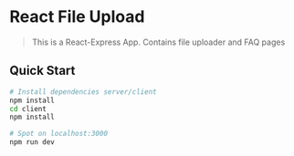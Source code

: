 # React File Upload

> This is a React-Express App. Contains file uploader and FAQ pages

## Quick Start

```bash
# Install dependencies server/client
npm install
cd client
npm install

# Spot on localhost:3000
npm run dev
```
